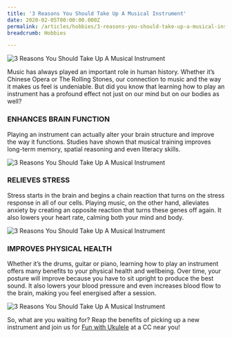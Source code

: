 ```yaml
---
title: '3 Reasons You Should Take Up A Musical Instrument'
date: 2020-02-05T00:00:00.000Z
permalink: /articles/hobbies/3-reasons-you-should-take-up-a-musical-instrument
breadcrumb: Hobbies

---
```


![3 Reasons You Should Take Up A Musical Instrument](/images/content-articles/hobbies/3-reasons-you-should-take-up-a-musical-instrument-img1.jpg)

Music has always played an important role in human history. Whether it’s Chinese Opera or The Rolling Stones, our connection to music and the way it makes us feel is undeniable. But did you know that learning how to play an instrument has a profound effect not just on our mind but on our bodies as well?

### ENHANCES BRAIN FUNCTION
Playing an instrument can actually alter your brain structure and improve the way it functions. Studies have shown that musical training improves long-term memory, spatial reasoning and even literacy skills.

![3 Reasons You Should Take Up A Musical Instrument](/images/content-articles/hobbies/3-reasons-you-should-take-up-a-musical-instrument-img2.jpg)

### RELIEVES STRESS
Stress starts in the brain and begins a chain reaction that turns on the stress response in all of our cells. Playing music, on the other hand, alleviates anxiety by creating an opposite reaction that turns these genes off again. It also lowers your heart rate, calming both your mind and body. 

![3 Reasons You Should Take Up A Musical Instrument](/images/content-articles/hobbies/3-reasons-you-should-take-up-a-musical-instrument-img3.jpg)

### IMPROVES PHYSICAL HEALTH
Whether it’s the drums, guitar or piano, learning how to play an instrument offers many benefits to your physical health and wellbeing. Over time, your posture will improve because you have to sit upright to produce the best sound. It also lowers your blood pressure and even increases blood flow to the brain, making you feel energised after a session.

 ![3 Reasons You Should Take Up A Musical Instrument](/images/content-articles/hobbies/3-reasons-you-should-take-up-a-musical-instrument-img4.jpg)

So, what are you waiting for? Reap the benefits of picking up a new instrument and join us for [Fun with Ukulele](../../course-directory/lifestyle-and-leisure/#funwithukulele) at a CC near you!